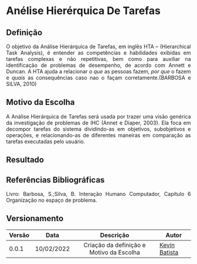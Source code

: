 <style>body {text-align: justify}</style>

# Anélise Hierérquica De Tarefas
## Definição
O objetivo da Análise Hierárquica de Tarefas, em inglês HTA – (Hierarchical Task Analysis), é entender as competências e habilidades exibidas em tarefas complexas e não repetitivas, bem como para auxiliar na identificação de problemas de desempenho, de acordo com Annett e Duncan.
A HTA ajuda a relacionar _o que_ as pessoas fazem, _por que_ o fazem e _quais_ as consequências caso nao o façam corretamente.(BARBOSA e SILVA, 2010)


## Motivo da Escolha

A Análise Hierárquica de Tarefas será usada por trazer uma visão genérica da investigação de problemas de IHC (Annet e Diaper, 2003). Ela foca em decompor tarefas do sistema dividindo-as em objetivos, subobjetivos e operações, e relacionando-as de diferentes maneiras em comparação as tarefas executadas pelo usuário.
## Resultado
## Referências Bibliográficas
Livro: Barbosa, S.;Silva, B. Interação Humano Computador, Capítulo 6 Organização no espaço de problema.
## Versionamento
|Versão|Data|Descrição|Autor|
|------|----|:---------:|-----|
|0.0.1|10/02/2022| Criação da definição e Motivo da Escolha | [Kevin Batista](https://github.com/k3vin-batista)|
